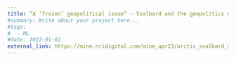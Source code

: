 ```yaml
---
title: “A ‘frozen’ geopolitical issue” - Svalbard and the geopolitics of Arctic mining
#summary: Write about your project here...
#tags:
#  - ML
#date: 2022-01-01
external_link: https://mine.nridigital.com/mine_apr23/arctic_svalbard_russia_mining
---
```

